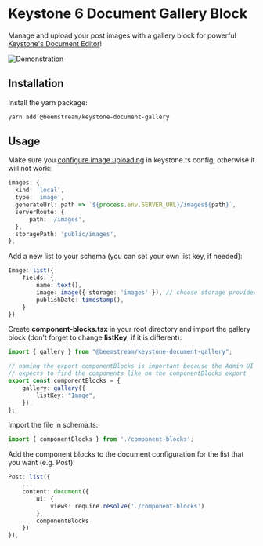 # Keystone 6 Document Gallery Block

Manage and upload your post images with a gallery block for powerful [Keystone's Document Editor](https://keystonejs.com/docs/guides/document-field-demo)!

![Demonstration](https://i.imgur.com/DNrVcXs.gif)
## Installation

Install the yarn package:

```bash
yarn add @beemstream/keystone-document-gallery
```

## Usage

Make sure you [configure image uploading](https://keystonejs.com/docs/apis/config#storage-images-and-files) in keystone.ts config, otherwise it will not work:

```typescript
images: {
  kind: 'local',
  type: 'image',
  generateUrl: path => `${process.env.SERVER_URL}/images${path}`,
  serverRoute: {
      path: '/images',
  },
  storagePath: 'public/images',
},
```

Add a new list to your schema (you can set your own list key, if needed):

```typescript
Image: list({
    fields: {
        name: text(),
        image: image({ storage: 'images' }), // choose storage provider
        publishDate: timestamp(),
    }
})
```

Create **component-blocks.tsx** in your root directory and import the gallery block (don't forget to change **listKey**, if it is different):

```typescript
import { gallery } from "@beemstream/keystone-document-gallery";

// naming the export componentBlocks is important because the Admin UI
// expects to find the components like on the componentBlocks export
export const componentBlocks = {
    gallery: gallery({
        listKey: "Image",
    }),
};
```

Import the file in schema.ts:

```typescript
import { componentBlocks } from './component-blocks';
```

Add the component blocks to the document configuration for the list that you want (e.g. Post):

```typescript
Post: list({
    ...
    content: document({
        ui: {
            views: require.resolve('./component-blocks')
        },
        componentBlocks
    })
}),
```
